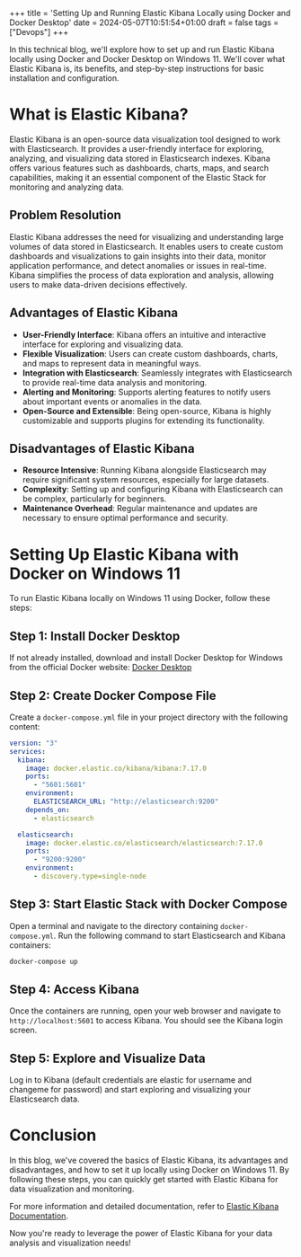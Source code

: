 +++
title = 'Setting Up and Running Elastic Kibana Locally using Docker and Docker Desktop'
date = 2024-05-07T10:51:54+01:00
draft = false
tags = ["Devops"]
+++

In this technical blog, we'll explore how to set up and run Elastic Kibana locally using Docker and Docker Desktop on Windows 11. We'll cover what Elastic Kibana is, its benefits, and step-by-step instructions for basic installation and configuration.

# What is Elastic Kibana?

Elastic Kibana is an open-source data visualization tool designed to work with Elasticsearch. It provides a user-friendly interface for exploring, analyzing, and visualizing data stored in Elasticsearch indexes. Kibana offers various features such as dashboards, charts, maps, and search capabilities, making it an essential component of the Elastic Stack for monitoring and analyzing data.

## Problem Resolution

Elastic Kibana addresses the need for visualizing and understanding large volumes of data stored in Elasticsearch. It enables users to create custom dashboards and visualizations to gain insights into their data, monitor application performance, and detect anomalies or issues in real-time. Kibana simplifies the process of data exploration and analysis, allowing users to make data-driven decisions effectively.

## Advantages of Elastic Kibana

- **User-Friendly Interface**: Kibana offers an intuitive and interactive interface for exploring and visualizing data.
- **Flexible Visualization**: Users can create custom dashboards, charts, and maps to represent data in meaningful ways.
- **Integration with Elasticsearch**: Seamlessly integrates with Elasticsearch to provide real-time data analysis and monitoring.
- **Alerting and Monitoring**: Supports alerting features to notify users about important events or anomalies in the data.
- **Open-Source and Extensible**: Being open-source, Kibana is highly customizable and supports plugins for extending its functionality.

## Disadvantages of Elastic Kibana

- **Resource Intensive**: Running Kibana alongside Elasticsearch may require significant system resources, especially for large datasets.
- **Complexity**: Setting up and configuring Kibana with Elasticsearch can be complex, particularly for beginners.
- **Maintenance Overhead**: Regular maintenance and updates are necessary to ensure optimal performance and security.

# Setting Up Elastic Kibana with Docker on Windows 11

To run Elastic Kibana locally on Windows 11 using Docker, follow these steps:

## Step 1: Install Docker Desktop

If not already installed, download and install Docker Desktop for Windows from the official Docker website: [Docker Desktop](https://www.docker.com/products/docker-desktop)

## Step 2: Create Docker Compose File

Create a `docker-compose.yml` file in your project directory with the following content:

```yaml
version: "3"
services:
  kibana:
    image: docker.elastic.co/kibana/kibana:7.17.0
    ports:
      - "5601:5601"
    environment:
      ELASTICSEARCH_URL: "http://elasticsearch:9200"
    depends_on:
      - elasticsearch

  elasticsearch:
    image: docker.elastic.co/elasticsearch/elasticsearch:7.17.0
    ports:
      - "9200:9200"
    environment:
      - discovery.type=single-node
```

## Step 3: Start Elastic Stack with Docker Compose

Open a terminal and navigate to the directory containing `docker-compose.yml`. Run the following command to start Elasticsearch and Kibana containers:

```bash
docker-compose up
```

## Step 4: Access Kibana

Once the containers are running, open your web browser and navigate to `http://localhost:5601` to access Kibana. You should see the Kibana login screen.

## Step 5: Explore and Visualize Data

Log in to Kibana (default credentials are elastic for username and changeme for password) and start exploring and visualizing your Elasticsearch data.

# Conclusion

In this blog, we've covered the basics of Elastic Kibana, its advantages and disadvantages, and how to set it up locally using Docker on Windows 11. By following these steps, you can quickly get started with Elastic Kibana for data visualization and monitoring.

For more information and detailed documentation, refer to [Elastic Kibana Documentation](https://www.elastic.co/guide/index.html).

Now you're ready to leverage the power of Elastic Kibana for your data analysis and visualization needs!
